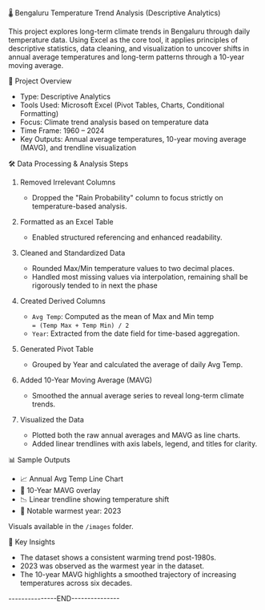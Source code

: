 🌡️ Bengaluru Temperature Trend Analysis (Descriptive Analytics)

This project explores long-term climate trends in Bengaluru through daily temperature data. Using Excel as the core tool, it applies principles of descriptive statistics, data cleaning, and visualization to uncover shifts in annual average temperatures and long-term patterns through a 10-year moving average.

📁 Project Overview

- Type: Descriptive Analytics
- Tools Used: Microsoft Excel (Pivot Tables, Charts, Conditional Formatting)
- Focus: Climate trend analysis based on temperature data
- Time Frame: 1960 – 2024
- Key Outputs: Annual average temperatures, 10-year moving average (MAVG), and trendline visualization

🛠️ Data Processing & Analysis Steps

1. Removed Irrelevant Columns  
   - Dropped the "Rain Probability" column to focus strictly on temperature-based analysis.

2. Formatted as an Excel Table  
   - Enabled structured referencing and enhanced readability.

3. Cleaned and Standardized Data  
   - Rounded Max/Min temperature values to two decimal places.
   - Handled most missing values via interpolation, remaining shall be rigorously tended to in next the phase

4. Created Derived Columns  
   - `Avg Temp`: Computed as the mean of Max and Min temp  
     `= (Temp Max + Temp Min) / 2`  
   - `Year`: Extracted from the date field for time-based aggregation.

5. Generated Pivot Table  
   - Grouped by Year and calculated the average of daily Avg Temp.

6. Added 10-Year Moving Average (MAVG)  
   - Smoothed the annual average series to reveal long-term climate trends.

7. Visualized the Data  
   - Plotted both the raw annual averages and MAVG as line charts.
   - Added linear trendlines with axis labels, legend, and titles for clarity.

📊 Sample Outputs

- 📈 Annual Avg Temp Line Chart
- 🔁 10-Year MAVG overlay
- 📉 Linear trendline showing temperature shift
- 📍 Notable warmest year: 2023

Visuals available in the `/images` folder.

📌 Key Insights

- The dataset shows a consistent warming trend post-1980s.
- 2023 was observed as the warmest year in the dataset.
- The 10-year MAVG highlights a smoothed trajectory of increasing temperatures across six decades.

---------------END---------------

